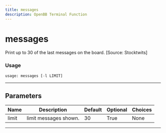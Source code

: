 ```yaml
---
title: messages
description: OpenBB Terminal Function
---
```


# messages

Print up to 30 of the last messages on the board. [Source: Stocktwits]

### Usage 
```python
usage: messages [-l LIMIT]
```

---
## Parameters

| Name | Description | Default | Optional | Choices |
| ---- | ----------- | ------- | -------- | ------- |
| limit | limit messages shown. | 30 | True | None |


---
